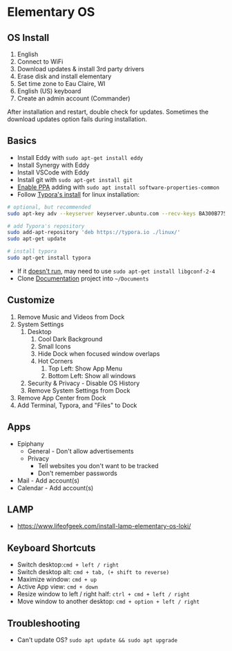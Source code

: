 # Elementary OS

## OS Install

1. English
2. Connect to WiFi
3. Download updates & install 3rd party drivers
4. Erase disk and install elementary
5. Set time zone to Eau Claire, WI
6. English (US) keyboard
7. Create an admin account (Commander)

After installation and restart, double check for updates.  Sometimes the download updates option fails during installation.

## Basics

- Install Eddy with `sudo apt-get install eddy`
- Install Synergy with Eddy
- Install VSCode with Eddy
- Install git with `sudo apt-get install git`
- [Enable PPA](https://elementaryos.stackexchange.com/questions/7507/how-can-i-add-a-ppa-in-loki) adding with `sudo apt install software-properties-common`
- Follow [Typora's install](http://support.typora.io/Typora-on-Linux/) for linux installation:

```bash
# optional, but recommended
sudo apt-key adv --keyserver keyserver.ubuntu.com --recv-keys BA300B7755AFCFAE

# add Typora's repository
sudo add-apt-repository 'deb https://typora.io ./linux/'
sudo apt-get update

# install typora
sudo apt-get install typora
```

- If it [doesn't run](https://github.com/electron/electron/issues/1518), may need to use `sudo apt-get install libgconf-2-4`
- Clone [Documentation](https://gitlab.com/dsthedev/Documentation) project into `~/Documents`

## Customize

1. Remove Music and Videos from Dock
2. System Settings
   1. Desktop
      1. Cool Dark Background
      2. Small Icons
      3. Hide Dock when focused window overlaps
      4. Hot Corners
         1. Top Left: Show App Menu
         2. Bottom Left: Show all windows
   2. Security & Privacy - Disable OS History
   3. Remove System Settings from Dock
3. Remove App Center from Dock
4. Add Terminal, Typora, and "Files" to Dock

## Apps

- Epiphany
  - General - Don't allow advertisements
  - Privacy
    - Tell websites you don't want to be tracked
    - Don't remember passwords
- Mail - Add account(s)
- Calendar - Add account(s)

## LAMP

- https://www.lifeofgeek.com/install-lamp-elementary-os-loki/

## Keyboard Shortcuts

- Switch desktop:`cmd + left / right`
- Switch desktop alt: `cmd + tab, (+ shift to reverse)`
- Maximize window: `cmd + up`
- Active App view: `cmd + down`
- Resize window to left / right half: `ctrl + cmd + left / right`
- Move window to another desktop: `cmd + option + left / right`

## Troubleshooting

- Can't update OS?  `sudo apt update && sudo apt upgrade`
